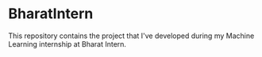 # BharatIntern
This repository contains the project that I've developed during my Machine Learning internship at Bharat Intern.
